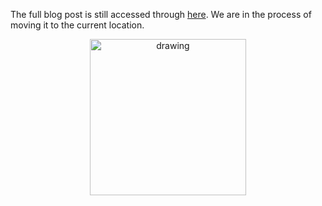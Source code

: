 The full blog post is still accessed through [here](https://www.1onepsilon.com/single-post/2017/07/29/Take-control-of-your-math-power/). We are in the process of moving it to the current location.

<center>
 <img class = "blog-inline-image" src="https://es-app.com/assets/QQQQ.jpg" alt="drawing" width="250px"/>
</center> 